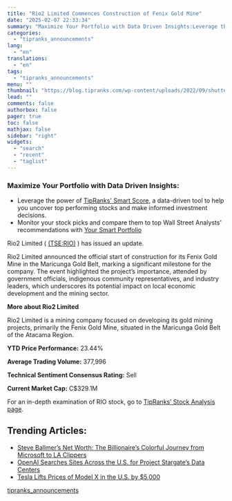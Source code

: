 ```yaml
---
title: "Rio2 Limited Commences Construction of Fenix Gold Mine"
date: "2025-02-07 22:33:34"
summary: "Maximize Your Portfolio with Data Driven Insights:Leverage the power of TipRanks' Smart Score, a data-driven tool to help you uncover top performing stocks and make informed investment decisions. Monitor your stock picks and compare them to top Wall Street Analysts' recommendations with Your Smart PortfolioRio2 Limited ( (TSE:RIO) ) has..."
categories:
  - "tipranks_announcements"
lang:
  - "en"
translations:
  - "en"
tags:
  - "tipranks_announcements"
menu: ""
thumbnail: "https://blog.tipranks.com/wp-content/uploads/2022/09/shutterstock_2190929559-1-750x406.jpg"
lead: ""
comments: false
authorbox: false
pager: true
toc: false
mathjax: false
sidebar: "right"
widgets:
  - "search"
  - "recent"
  - "taglist"
---
```


### Maximize Your Portfolio with Data Driven Insights:

* Leverage the power of [TipRanks' Smart Score](https://www.tipranks.com/screener/top-smart-score-stocks), a data-driven tool to help you uncover top performing stocks and make informed investment decisions.
* Monitor your stock picks and compare them to top Wall Street Analysts' recommendations with  [Your Smart Portfolio](https://www.tipranks.com/smart-portfolio/holdings)

Rio2 Limited ( [(TSE:RIO)](https://www.tipranks.com/stocks/tse:rio) ) has issued an update.

Rio2 Limited announced the official start of construction for its Fenix Gold Mine in the Maricunga Gold Belt, marking a significant milestone for the company. The event highlighted the project’s importance, attended by government officials, indigenous community representatives, and industry leaders, which underscores its potential impact on local economic development and the mining sector.

**More about Rio2 Limited**

Rio2 Limited is a mining company focused on developing its gold mining projects, primarily the Fenix Gold Mine, situated in the Maricunga Gold Belt of the Atacama Region.

**YTD Price Performance:** 23.44%

**Average Trading Volume:** 377,996

**Technical Sentiment Consensus Rating:** Sell

**Current Market Cap:** C$329.1M

For an in-depth examination of RIO stock, go to [TipRanks’ Stock Analysis page](https://www.tipranks.com/stocks/tse:rio/stock-analysis).

Trending Articles:
------------------

* [Steve Ballmer’s Net Worth: The Billionaire’s Colorful Journey from Microsoft to LA Clippers](https://www.tipranks.com/news/steve-ballmers-net-worth-the-billionaires-colorful-journey-from-microsoft-to-la-clippers)
* [OpenAI Searches Sites Across the U.S. for Project Stargate’s Data Centers](https://www.tipranks.com/news/openai-searches-sites-across-the-u-s-for-project-stargates-data-centers)
* [Tesla Lifts Prices of Model X in the U.S. by $5,000](https://www.tipranks.com/news/tesla-lifts-prices-of-model-x-in-the-u-s-by-5000)

[tipranks_announcements](https://www.tipranks.com/news/company-announcements/rio2-limited-commences-construction-of-fenix-gold-mine)

